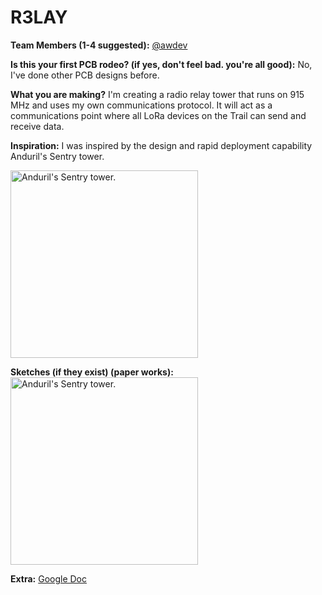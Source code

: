 # R3LAY

**Team Members (1-4 suggested):**
[@awdev](https://hackclub.slack.com/team/U06T766UHGA)

**Is this your first PCB rodeo? (if yes, don't feel bad. you're all good):**
No, I've done other PCB designs before.

**What you are making?**
I'm creating a radio relay tower that runs on 915 MHz and uses my own communications protocol. It will act as a communications point where all LoRa devices on the Trail can send and receive data.

**Inspiration:**
I was inspired by the design and rapid deployment capability Anduril's Sentry tower.

<img src="https://awdev.codes/tower.png" alt="Anduril's Sentry tower." width="300px">

**Sketches (if they exist) (paper works):**<br>
<img src="https://awdev.codes/trail-r3lay-design-1.png" alt="Anduril's Sentry tower." width="300px">

**Extra:**
[Google Doc](https://docs.google.com/document/d/16l_-EpRB6SRwwWAv7UWhFTdDw4K-MfWc5R9WVGZRzxU/)